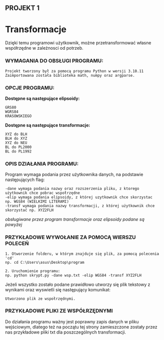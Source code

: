 
## PROJEKT 1
# Transformacje

Dzięki temu programowi użytkownik, możne przetransformować własne współrzędne w zależnosci od potrzeb.

### WYMAGANIA DO OBSŁUGI PROGRAMU:
```
Projekt tworzony był za pomocą programu Python w wersji 3.10.11
Zaimportowana została biblioteka math, numpy oraz argparse.
```

### OPCJE PROGRAMU:
**Dostępne są następujące elipsoidy:**
```
GRS80
WGRS84
KRASOWSKIEGO
```

**Dostępne są następujące transformacje:**
```
XYZ do BLH
BLH do XYZ
XYZ do NEU
BL do PL2000
BL do PL1992
```

### OPIS DZIAŁANIA PROGRAMU:
Program wymaga podania przez użytkownika danych, na podstawie następujących flag:
```
-dane wymaga podania nazwy oraz rozszerzenia pliku, z ktorego użytkownik chce pobrac wspołrzędne
-elip wymaga podania elipsoidy, z której uzytkownik chce skorzystac np. WGS84 (WIELKIMI LITERAMI) 
-transf wymaga podania nazwy transformacji, z której użytkownik chce skorzystać np. XYZ2FLH
```
*obsługiwane przez program transformacje oraz elipsoidy podane są powyżej*

### PRZYKŁADOWE WYWOŁANIE ZA POMOCĄ WIERSZU POLECEŃ
```
1. Otworzenie folderu, w którym znajduje się plik, za pomocą polecenia 'cd'
np. cd C:\Users\asus\Desktop\program

2. Uruchomienie programu:
np. python skrypt.py -dane wsp.txt -elip WGS84 -transf XYZ2FLH
```

Jeżeli wszystko zostało podane prawidłowo utworzy się plik tekstowy z wynikami oraz wyswietli się  następujący komunikat:

```
Utworzono plik ze wspołrzędnymi.
```

### PRZYKŁADOWE PLIKI ZE WSPÓŁRZĘDNYMI
Do działania programu ważny jest poprawny zapis danych w pliku wejściowym, dlatego też na początu tej strony zamieszczone zostały przez nas przykładowe pliki txt dla poszczególnych transformacji. 











